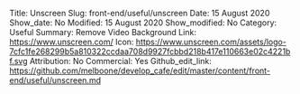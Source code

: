 Title: Unscreen
Slug: front-end/useful/unscreen
Date: 15 August 2020
Show_date: No
Modified: 15 August 2020
Show_modified: No
Category: Useful
Summary: Remove Video Background 
Link: https://www.unscreen.com/
Icon: https://www.unscreen.com/assets/logo-7cfc1fe268299b5a810322ccdaa708d9927fcbbd218b417e110663e02c4221bf.svg
Attribution: No
Commercial: Yes
Github_edit_link: https://github.com/melboone/develop_cafe/edit/master/content/front-end/useful/unscreen.md